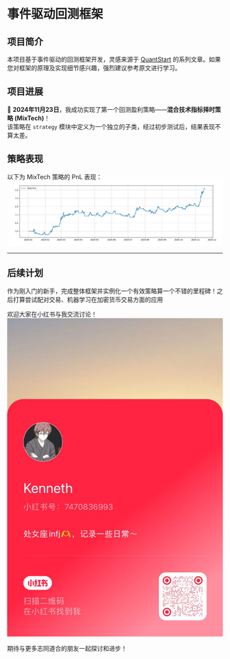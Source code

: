 # 事件驱动回测框架

## 项目简介

本项目基于事件驱动的回测框架开发，灵感来源于 [QuantStart](https://www.quantstart.com/articles/Event-Driven-Backtesting-with-Python-Part-I/) 的系列文章。如果您对框架的原理及实现细节感兴趣，强烈建议参考原文进行学习。

## 项目进展

🎉 **2024年11月23日**，我成功实现了第一个回测盈利策略——**混合技术指标择时策略 (MixTech)**！  
该策略在 `strategy` 模块中定义为一个独立的子类，经过初步测试后，结果表现不算太差。

## 策略表现

以下为 MixTech 策略的 PnL 表现：  
![PNL 图](fig/MixTech.png)

---

## 后续计划

作为刚入门的新手，完成整体框架并实例化一个有效策略算一个不错的里程碑！之后打算尝试配对交易、机器学习在加密货币交易方面的应用

欢迎大家在小红书与我交流讨论！  
![小红书二维码](fig/xhs.jpg)

期待与更多志同道合的朋友一起探讨和进步！
